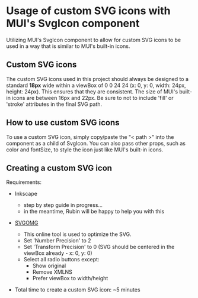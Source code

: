 # Usage of custom SVG icons with MUI's SvgIcon component

Utilizing MUI's SvgIcon component to allow for custom SVG icons to be used in a way that is similar to MUI's built-in icons.

## Custom SVG icons

The custom SVG icons used in this project should always be designed to a standard <strong>18px</strong> wide within a viewBox of 0 0 24 24 (x: 0, y: 0, width: 24px, height: 24px). This ensures that they are consistent. The size of MUI's built-in icons are between 16px and 22px.  Be sure to not to include 'fill' or 'stroke' attributes in the final SVG path.

## How to use custom SVG icons

To use a custom SVG icon, simply copy/paste the "< path >" into the component as a child of SvgIcon. You can also pass other props, such as color and fontSize, to style the icon just like MUI's built-in icons.

## Creating a custom SVG icon

Requirements:
  - Inkscape
    - step by step guide in progress... 
    - in the meantime, Rubin will be happy to help you with this
  - [SVGOMG](https://jakearchibald.github.io/svgomg/)
    - This online tool is used to optimize the SVG.
    - Set 'Number Precision' to 2
    - Set 'Transform Precision' to 0 (SVG should be centered in the viewBox already - x: 0, y: 0)
    - Select all radio buttons except:
      - Show original
      - Remove XMLNS
      - Prefer viewBox to width/height

  - Total time to create a custom SVG icon: ~5 minutes